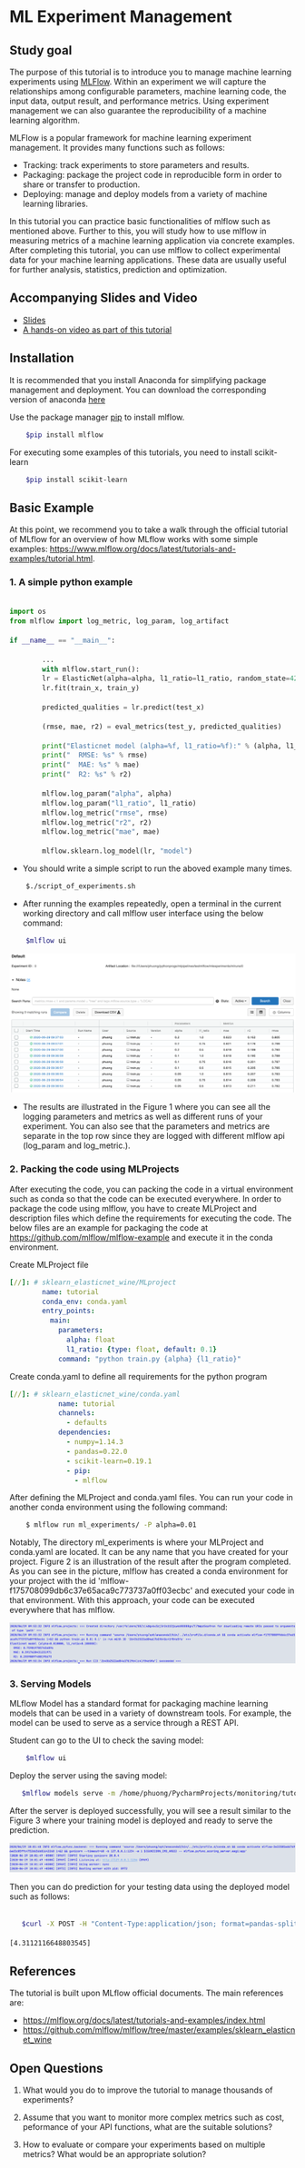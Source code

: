 # ML Experiment Management

## Study goal
The purpose of this tutorial is to introduce you to manage machine learning experiments using [MLFlow](https://mlflow.org/).  Within an experiment we will capture the relationships among configurable parameters, machine learning code, the input data, output result, and performance metrics. Using experiment management we can also guarantee the reproducibility of a machine learning algorithm.

MLFlow is a popular framework for machine learning experiment management. It provides many functions such as follows:

- Tracking: track experiments to store parameters and results.
- Packaging: package the project code in reproducible form in order to share or transfer to production.
- Deploying: manage and deploy models from a variety of machine learning libraries.

In this tutorial you can practice basic functionalities of mlflow such as mentioned above. Further to this, you will study how to use mlflow in measuring metrics of a machine learning application via concrete examples. After completing this tutorial, you can use mlflow to collect experimental data for your machine learning applications. These data are usually useful for further analysis, statistics, prediction and optimization.

## Accompanying Slides and Video
* [Slides](ML_ProjectManagement_2020.pdf)
* [A hands-on video as part of this tutorial](https://aalto.cloud.panopto.eu/Panopto/Pages/Viewer.aspx?id=5371b5b9-431a-41fa-add2-abec00dfdc61)

## Installation
It is recommended that you install Anaconda for simplifying package management and deployment. You can download the corresponding version of anaconda [here](https://www.anaconda.com/distribution)

Use the package manager [pip](https://pip.pypa.io/en/stable/) to install mlflow.

```bash
    $pip install mlflow
```

For executing some examples of this tutorials, you need to install scikit-learn

```bash
    $pip install scikit-learn
```

## Basic Example
At this point, we recommend you to take a walk through the official tutorial of MLflow for an overview of how MLflow works with some simple examples: <https://www.mlflow.org/docs/latest/tutorials-and-examples/tutorial.html>.

### 1. A simple python example

```python

import os
from mlflow import log_metric, log_param, log_artifact

if __name__ == "__main__":

        ...
        with mlflow.start_run():
        lr = ElasticNet(alpha=alpha, l1_ratio=l1_ratio, random_state=42)
        lr.fit(train_x, train_y)

        predicted_qualities = lr.predict(test_x)

        (rmse, mae, r2) = eval_metrics(test_y, predicted_qualities)

        print("Elasticnet model (alpha=%f, l1_ratio=%f):" % (alpha, l1_ratio))
        print("  RMSE: %s" % rmse)
        print("  MAE: %s" % mae)
        print("  R2: %s" % r2)

        mlflow.log_param("alpha", alpha)
        mlflow.log_param("l1_ratio", l1_ratio)
        mlflow.log_metric("rmse", rmse)
        mlflow.log_metric("r2", r2)
        mlflow.log_metric("mae", mae)

        mlflow.sklearn.log_model(lr, "model")

```

* You should write a simple script to run the aboved example many times.
```bash
    $./script_of_experiments.sh
```

* After running the examples repeatedly, open a terminal in the current working directory and call mlflow user interface using the below command:
```bash
    $mlflow ui
```

![Figure 1 - Experimental Results of The ElasticNet method on wine-quality dataset](./images/experiments.png)

* The results are illustrated in the Figure 1 where you can see all the logging parameters and metrics as well as different runs of your experiment. You can also see that the parameters and metrics are separate in the top row since they are logged with different mlflow api (log_param and log_metric.).


### 2. Packing the code using MLProjects
After executing the code, you can packing the code in a virtual environment such as conda so that the code can be executed everywhere. In order to package the code using mlflow, you have to create MLProject and description files which define the requirements for executing the code. The below files are an example for packaging the code at <https://github.com/mlflow/mlflow-example> and execute it in the conda environment.

Create MLProject file
```yaml
[//]: # sklearn_elasticnet_wine/MLproject
        name: tutorial
        conda_env: conda.yaml
        entry_points:
          main:
            parameters:
              alpha: float
              l1_ratio: {type: float, default: 0.1}
            command: "python train.py {alpha} {l1_ratio}"
```
Create conda.yaml to define all requirements for the python program
```yaml
[//]: # sklearn_elasticnet_wine/conda.yaml
            name: tutorial
            channels:
              - defaults
            dependencies:
              - numpy=1.14.3
              - pandas=0.22.0
              - scikit-learn=0.19.1
              - pip:
                - mlflow
```

After defining the MLProject and conda.yaml files. You can run your code in another conda environment using the following command:

```bash
    $ mlflow run ml_experiments/ -P alpha=0.01

```

Notably, The directory ml_experiments is where your MLProject and conda.yaml are located. It can be any name that you have created for your project. Figure 2 is an illustration of the result after the program completed. As you can see in the picture, mlflow has created a conda environment for your project with the id 'mlflow-f175708099db6c37e65aca9c773737a0ff03ecbc' and executed your code in that environment. With this approach, your code can be executed everywhere that has mlflow.

![Figure 2 - Packing your project in a conda environment](./images/conda-envs.png)



### 3. Serving Models
MLflow Model has a standard format for packaging machine learning models that can be used in a variety of downstream tools.
For example, the model can be used to serve as a service through a REST API.

Student can go to the UI to check the saving model:
```bash
    $mlflow ui
```

Deploy the server using the saving model:
```bash
   $mlflow models serve -m /home/phuong/PycharmProjects/monitoring/tutorial2/examples/mlruns/0/79936866205949f0843a941829e59f0a/artifacts/model -p 1234
```

After the server is deployed successfully, you will see a result similar to the Figure 3 where your training model is deployed and ready to serve the prediction.

![Figure 3 - The training model is deployed and ready to be used for doing prediction](./images/training-model.png)

Then you can do prediction for your testing data using the deployed model such as follows:

```bash

   $curl -X POST -H "Content-Type:application/json; format=pandas-split" --data '{"columns":["alcohol", "chlorides", "citric acid", "density", "fixed acidity", "free sulfur dioxide", "pH", "residual sugar", "sulphates", "total sulfur dioxide", "volatile acidity"],"data":[[12.8, 0.029, 0.48, 0.98, 6.2, 29, 3.33, 1.2, 0.39, 75, 0.66]]}' http://127.0.0.1:1234/invocations

[4.3112116648803545]

```

## References
The tutorial is built upon MLflow official documents. The main references are:

* https://mlflow.org/docs/latest/tutorials-and-examples/index.html
* https://github.com/mlflow/mlflow/tree/master/examples/sklearn_elasticnet_wine


## Open Questions
1. What would you do to improve the tutorial to manage thousands of experiments?

2. Assume that you want to monitor more complex metrics such as cost, peformance of your API functions, what are the suitable solutions?

3. How to evaluate or compare your experiments based on multiple metrics? What would be an appropriate solution?

